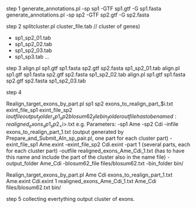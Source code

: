 step 1
generate_annotations.pl -sp sp1 -GTF sp1.gtf -G sp1.fasta 
generate_annotations.pl -sp sp2 -GTF sp2.gtf -G sp2.fasta

step 2
splitcluster.pl cluster_file.tab // cluster of genes) 
- sp1_sp2_01.tab
- sp1_sp2_02.tab
- sp1_sp2_03.tab
- sp1_sp3.tab
...

step 3
align.pl sp1.gtf sp1.fasta sp2.gtf sp2.fasta sp1_sp2_01.tab
align.pl sp1.gtf sp1.fasta sp2.gtf sp2.fasta sp1_sp2_02.tab
align.pl sp1.gtf sp1.fasta sp2.gtf sp2.fasta sp1_sp2_03.tab

step 4

Realign_target_exons_by_part.pl sp1 sp2 exons_to_realign_part_$i.txt exint_file_sp1 exint_file_sp2 $i outfile output_folder_sp1_sp2 blosum62_file bin_folder
outfile has to be named: realigned_exons_sp1_sp2_<$i>.txt
e.g. 
Parameters:
-sp1  Ame 
-sp2  Cdi 
-infile exons_to_realign_part_1.txt (output generated by Prepare_and_Submit_Aln_sp_pair.pl, one part for each cluster part)
-exint_file_sp1 Ame.exint
-exint_file_sp2 Cdi.exint
-part 1 (several parts, each for each cluster part)
-outfile  realigned_exons_Ame_Cdi_1.txt (has to have this name and include the part of the cluster also in the name file)
-output_folder  Ame_Cdi
-blosum62_file  files/blosum62.txt
-bin_folder bin/

Realign_target_exons_by_part.pl Ame Cdi exons_to_realign_part_1.txt Ame.exint Cdi.exint 1 realigned_exons_Ame_Cdi_1.txt Ame_Cdi files/blosum62.txt bin/


step 5
collecting evertything
output cluster of exons.

